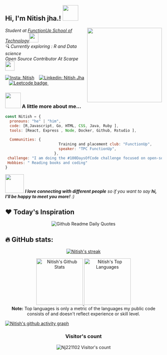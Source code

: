 <h2> Hi, I'm Nitish jha.!  <img src="https://media.giphy.com/media/WUm2STzv0N5fl3ezyr/giphy.gif" width="50"></h2>
<img align='right' src="output-onlinegiftools.gif" width="240">
<p><em> Student at <a href="https://www.functionupuniversity.com/">FunctionUp School of Technology</a><img src="https://media.giphy.com/media/fYSnHlufseco8Fh93Z/giphy.gif" width="30"></br> 🔍 Currently exploring : R and Data science </br> Open Source Contributor At Scarpe<img src="https://media.giphy.com/media/WUlplcMpOCEmTGBtBW/giphy.gif" width="30"> 
</em></p>

[![Insta: Nitish](https://img.shields.io/twitter/follow/nitishjha5566?style=social)](https://www.instagram.com/nitishjha5566/) &nbsp;&nbsp;
[![Linkedin: Nitish Jha](https://img.shields.io/badge/Linkdin-nitish_Jha-blue)](https://www.linkedin.com/in/nitish-jha-2b82aa155/) &nbsp;&nbsp;
<a href="https://leetcode.com/Nitishj221102/">
    <img src="https://img.shields.io/badge/-LeetCode-black?style=social&logo=Leetcode" alt="Leetcode badge">
</a> &nbsp;&nbsp;


### <img src="https://media.giphy.com/media/VgCDAzcKvsR6OM0uWg/giphy.gif" width="50"> A little more about me...  

```javascript
const Nitish = {
  pronouns: "he" | "him",
  code: [R,Javascript, Go, HTML, CSS, Java, Ruby ],
  tools: [React, Express , Node, Docker, Github, Rstudio ],
  
  Communities: {
                        Training and placement club: "FunctionUp",
                        speaker: "TPC FunctionUp",
                      },
 challenge: "I am doing the #100DaysOfCode challenge focused on open-source contribution, Besides DSA"
 Hobbies: " Reading books and coding"
}
```

<img src="https://media.giphy.com/media/LnQjpWaON8nhr21vNW/giphy.gif" width="60"> <em><b>I love connecting with different people</b> so if you want to say <b>hi, I'll be happy to meet you more!</b> :)</em>

## ❤️ Today's Inspiration
<p align="center">
  <img src="https://readme-daily-quotes.vercel.app/api?font=merienda" alt="Github Readme Daily Quotes">
</p>


##                        🔥 GitHub stats:

<p align="center">
  <a href="https://github.com/Nj221102">
    <img title="GitHub Stats" alt="Nitish's streak" src="https://streak-stats.demolab.com/?user=Nj221102&layout=compact&theme=react&hide_border=true&bg_color=1F222E&title_color=F85D7F&icon_color=F8D866"/>
  </a>
</p>

<p align="center">
  <a href="https://github.com/Nj221102">
    <img alt="Nitish's Github Stats" src="https://github-readme-stats.vercel.app/api?username=Nj221102&show_icons=true&include_all_commits=true&count_private=true&theme=react&hide_border=true&bg_color=1F222E&title_color=F85D7F&rank_icon=github&icon_color=F8D866" height="150px"/>
  </a>
  <a href="https://github.com/Nj221102">
    <img alt="Nitish's Top Languages" src="https://github-readme-stats.vercel.app/api/top-langs/?username=Nj221102&layout=compact&theme=react&hide_border=true&bg_color=1F222E&title_color=F85D7F&icon_color=F8D866&hide=HTML,Jupyter%20Notebook" height="150px"/>
  </a>
  <br/>
  <b>Note:</b> Top languages is only a metric of the languages my public code consists of and doesn't reflect experience or skill level.
</p>



[![Nitish's github activity graph](https://github-readme-activity-graph.vercel.app/graph?username=Nj221102&bg_color=1F222E&color=F8D866&line=F85D7F&point=FFFFFF&area=true&hide_border=true)](https://github.com/Nj221102/github-readme-activity-graph)
<h3 align="center">Visitor's count</h3>
<p align="center"><img src="https://profile-counter.glitch.me/{Nj221102}/count.svg/" alt="Nj221102 Visitor's count" /></p>

